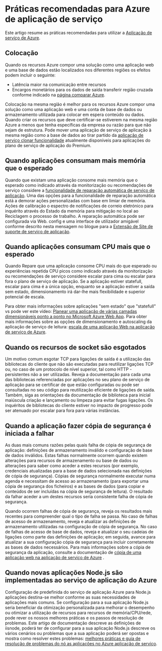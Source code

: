 <properties
    pageTitle="Práticas recomendadas para Azure de aplicação de serviço"
    description="Obter informações sobre procedimentos recomendados e resolução de problemas para a aplicação de serviço de Azure."
    services="app-service"
    documentationCenter=""
    authors="dariagrigoriu"
    manager="wpickett"
    editor="mollybos"/>

<tags
    ms.service="app-service"
    ms.workload="na"
    ms.tgt_pltfrm="na"
    ms.devlang="na"
    ms.topic="article"
    ms.date="06/30/2016"
    ms.author="dariagrigoriu"/>
    
# <a name="best-practices-for-azure-app-service"></a>Práticas recomendadas para Azure de aplicação de serviço

Este artigo resume as práticas recomendadas para utilizar a [Aplicação de serviço de Azure](http://go.microsoft.com/fwlink/?LinkId=529714). 

## <a name="colocation"></a>Colocação
Quando os recursos Azure compor uma solução como uma aplicação web e uma base de dados estão localizados nos diferentes regiões os efeitos podem incluir o seguinte:

*  Latência maior na comunicação entre recursos
*  Encargos monetários para os dados de saída transferir região cruzada conforme indicado na [página comparar Azure](https://azure.microsoft.com/pricing/details/data-transfers).

Colocação na mesma região é melhor para os recursos Azure compor uma solução como uma aplicação web e uma conta de base de dados ou armazenamento utilizada para colocar em espera conteúdo ou dados. Quando criar os recursos que deve certificar-se estiverem na mesma região Azure a menos que tenha específicas da empresa ou razão para que não sejam de estrutura. Pode mover uma aplicação de serviço de aplicação à mesma região como a base de dados ao tirar partido da [aplicação de serviço clonar funcionalidade](app-service-web-app-cloning-portal.md) atualmente disponíveis para aplicações do plano de serviço de aplicação do Premium.   

## <a name="memoryresources"></a>Quando aplicações consumam mais memória que o esperado
Quando que existam uma aplicação consome mais memória que o esperado como indicado através da monitorização ou recomendações de serviço considere a [funcionalidade de reparação automática de serviço de aplicação](https://azure.microsoft.com/blog/auto-healing-windows-azure-web-sites). Uma das opções para a funcionalidade de reparação automática está a demorar ações personalizadas com base em limiar de memória. Ações de calibração o espectro de notificações de correio eletrónico para inquérito através do Estado da memória para mitigação no local ao Reciclagem o processo de trabalho. A reparação automática pode ser configurada via Web. config e uma interface de utilizador amigável conforme descrito nesta mensagem no blogue para a [Extensão de Site de suporte de serviço de aplicação](https://azure.microsoft.com/blog/additional-updates-to-support-site-extension-for-azure-app-service-web-apps).   

## <a name="CPUresources"></a>Quando aplicações consumam CPU mais que o esperado
Quando Repare que uma aplicação consome CPU mais do que esperado ou experiências repetida CPU picos como indicado através da monitorização ou recomendações de serviço considere escalar para cima ou escalar para fora o plano de serviço de aplicação. Se a aplicação estiver statefull, escalar para cima é a única opção, enquanto se a aplicação estiver a saída sem estado, dimensionamento irá dar-lhe mais flexibilidade e superior potencial de escala. 

Para obter mais informações sobre aplicações "sem estado" que "statefull" vs pode ver este vídeo: [Planear uma aplicação de várias camadas dimensionáveis ponto a ponto no Microsoft Azure Web App](https://channel9.msdn.com/Events/TechEd/NorthAmerica/2014/DEV-B414#fbid=?hashlink=fbid). Para obter mais informações sobre as opções de dimensionamento e autoscaling da aplicação de serviço de leitura: [escala de uma aplicação Web na aplicação de serviço de Azure](web-sites-scale.md).  

## <a name="socketresources"></a>Quando os recursos de socket são esgotados
Um motivo comum esgotar TCP para ligações de saída é a utilização das bibliotecas do cliente que não são executadas para reutilizar ligações TCP ou, no caso de um protocolo de nível superior, tal como HTTP - persistentes não a ser utilizadas. Reveja a documentação para cada uma das bibliotecas referenciadas por aplicações no seu plano de serviço de aplicação para se certificar de que estão configuradas ou pode ser consultadas no seu código para reutilização eficiente de ligações de saída. Também, siga as orientações da documentação de biblioteca para inicial maiúscula criação e lançamento ou limpeza para evitar fugas ligações. Os inquéritos de bibliotecas do cliente estiver no impacto de progresso pode ser atenuado por escalar para fora para várias instâncias.  

## <a name="appbackup"></a>Quando a aplicação fazer cópia de segurança é iniciada a falhar
As duas mais comuns razões pelas quais falha de cópia de segurança de aplicação: definições de armazenamento inválido e configuração de base de dados inválidos. Estas falhas normalmente ocorrem quando existem alterações para recursos de armazenamento ou base de dados ou alterações para saber como aceder a estes recursos (por exemplo, credenciais atualizadas para a base de dados selecionada nas definições de cópia de segurança). Cópias de segurança normalmente executar numa agenda e necessitam de acesso ao armazenamento (para exportar uma cópia de segurança dos ficheiros) e as bases de dados (para copiar e conteúdos de ser incluídas na cópia de segurança de leitura). O resultado da falhar aceder a um destes recursos seria consistente falha de cópia de segurança. 

Quando ocorrem falhas de cópia de segurança, reveja os resultados mais recentes para compreender qual o tipo de falha se passa. No caso de falhas de acesso de armazenamento, reveja e atualizar as definições de armazenamento utilizadas na configuração de cópia de segurança. No caso de falhas de acesso de base de dados, reveja e atualizar o seu cadeias de ligações como parte das definições de aplicação; em seguida, avance para atualizar a sua configuração cópia de segurança para incluir corretamente as bases de dados necessários. Para mais informações sobre a cópia de segurança da aplicação, consulte a documentação de [cópia de uma aplicação web na aplicação de serviço de Azure](web-sites-backup.md) .

## <a name="nodejs"></a>Quando novas aplicações Node.js são implementadas ao serviço de aplicação do Azure
Configuração de predefinida do serviço de aplicação Azure para Node.js aplicações destina-se melhor conforme as suas necessidades de aplicações mais comuns. Se configuração para a sua aplicação Node.js seria beneficiar da otimização personalizada para melhorar o desempenho ou otimizar a utilização de recursos para recursos de memória/CPU/rede, pode rever os nossos melhores práticas e os passos de resolução de problemas. Este artigo de documentação descreve as definições de iisnode, poderá ter de configurar para a sua aplicação Node.js descreve os vários cenários ou problemas que a sua aplicação poderá ser opostas e mostra como resolver estes problemas: [melhores práticas e guia de resolução de problemas do nó as aplicações no Azure aplicação de serviço](app-service-web-nodejs-best-practices-and-troubleshoot-guide.md).   


